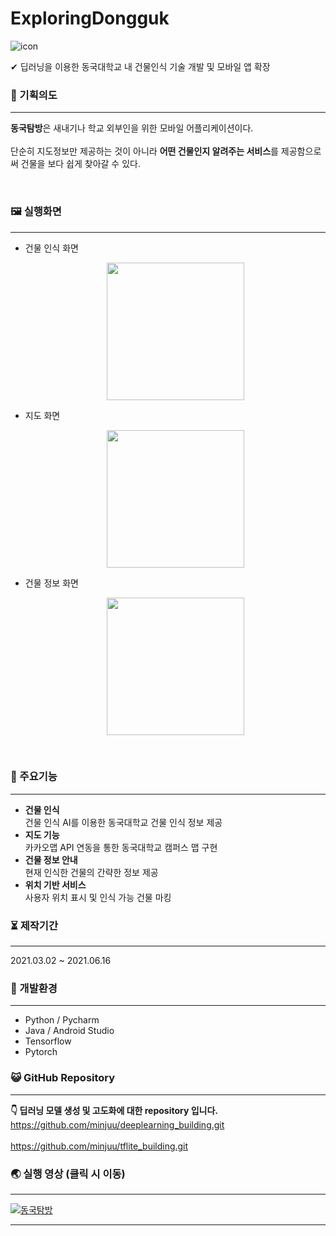 # ExploringDongguk

![icon](https://user-images.githubusercontent.com/57933061/122952166-cf485780-d3b8-11eb-99f8-d0a3d6456923.png)

✔ 딥러닝을 이용한 동국대학교 내 건물인식 기술 개발 및 모바일 앱 확장


### 📄 기획의도

------



**동국탐방**은 새내기나 학교 외부인을 위한 모바일 어플리케이션이다.<br><br>
단순히 지도정보만 제공하는 것이 아니라 **어떤 건물인지 알려주는 서비스**를 제공함으로써 건물을 보다 쉽게 찾아갈 수 있다.


<br>

### 🖼 실행화면

------
- 건물 인식 화면
  <p style="text-align: center;">
    <img src="https://user-images.githubusercontent.com/57933061/125449581-0c38e895-e8b4-431a-acdc-a3124a0d16af.gif" width="220" float = "center">
  </p>
- 지도 화면
  <p style="text-align: center;">
    <img src="https://user-images.githubusercontent.com/57933061/125478751-95796de7-fa25-4733-a558-a7b06395c734.png" width="220" float = "center">
  </p>
- 건물 정보 화면
  <p style="text-align: center;">
    <img src="https://user-images.githubusercontent.com/57933061/125478847-a3bcc6ad-240c-44f5-86da-4efb9c08968c.png" width="220" float = "center">
  </p>

<br>


### 📌 주요기능

------

- **건물 인식**<br>건물 인식 AI를 이용한 동국대학교 건물 인식 정보 제공<br>
- **지도 기능**<br>카카오맵 API 연동을 통한 동국대학교 캠퍼스 맵 구현<br>
- **건물 정보 안내**<br>현재 인식한 건물의 간략한 정보 제공<br>
- **위치 기반 서비스**<br>사용자 위치 표시 및 인식 가능 건물 마킹<br>


### ⏳ 제작기간

------

2021.03.02 ~ 2021.06.16




### 💫 개발환경

------

- Python / Pycharm
- Java / Android Studio
- Tensorflow
- Pytorch



### 😺 GitHub Repository

------

**👇 딥러닝 모델 생성 및 고도화에 대한 repository 입니다.**<br>
https://github.com/minjuu/deeplearning_building.git<br><br>
https://github.com/minjuu/tflite_building.git



### 🌏 실행 영상 (클릭 시 이동)

------
[![동국탐방](http://img.youtube.com/vi/EqErHPd4NzU/0.jpg)](https://www.youtube.com/watch?v=EqErHPd4NzU) 

------


